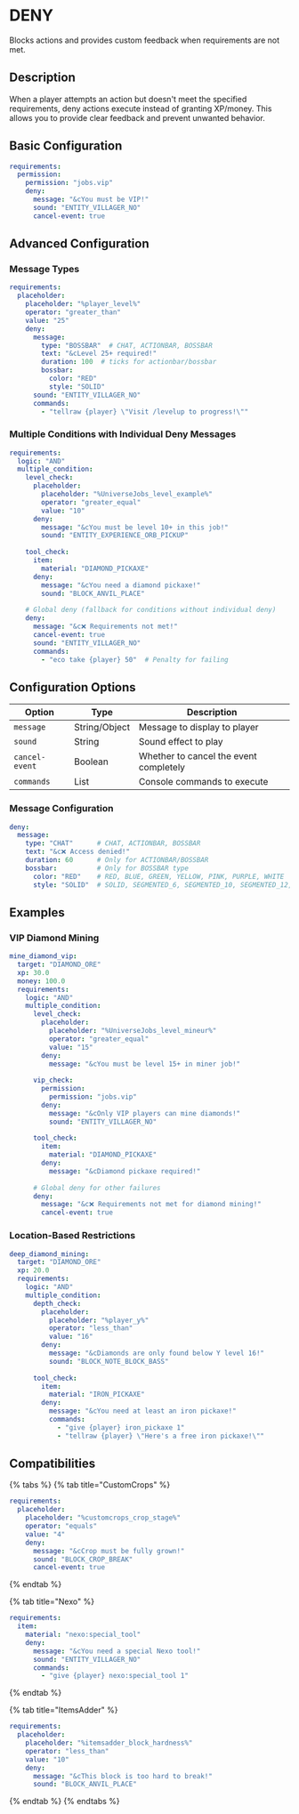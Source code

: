 # DENY

Blocks actions and provides custom feedback when requirements are not met.

## Description

When a player attempts an action but doesn't meet the specified requirements, deny actions execute instead of granting XP/money. This allows you to provide clear feedback and prevent unwanted behavior.

## Basic Configuration

```yaml
requirements:
  permission:
    permission: "jobs.vip"
    deny:
      message: "&cYou must be VIP!"
      sound: "ENTITY_VILLAGER_NO"
      cancel-event: true
```

## Advanced Configuration

### Message Types

```yaml
requirements:
  placeholder:
    placeholder: "%player_level%"
    operator: "greater_than"
    value: "25"
    deny:
      message:
        type: "BOSSBAR"  # CHAT, ACTIONBAR, BOSSBAR
        text: "&cLevel 25+ required!"
        duration: 100  # ticks for actionbar/bossbar
        bossbar:
          color: "RED"
          style: "SOLID"
      sound: "ENTITY_VILLAGER_NO"
      commands:
        - "tellraw {player} \"Visit /levelup to progress!\""
```

### Multiple Conditions with Individual Deny Messages

```yaml
requirements:
  logic: "AND"
  multiple_condition:
    level_check:
      placeholder:
        placeholder: "%UniverseJobs_level_example%"
        operator: "greater_equal"
        value: "10"
      deny:
        message: "&cYou must be level 10+ in this job!"
        sound: "ENTITY_EXPERIENCE_ORB_PICKUP"
    
    tool_check:
      item:
        material: "DIAMOND_PICKAXE"
      deny:
        message: "&cYou need a diamond pickaxe!"
        sound: "BLOCK_ANVIL_PLACE"
    
    # Global deny (fallback for conditions without individual deny)
    deny:
      message: "&c❌ Requirements not met!"
      cancel-event: true
      sound: "ENTITY_VILLAGER_NO"
      commands:
        - "eco take {player} 50"  # Penalty for failing
```

## Configuration Options

| Option | Type | Description |
|--------|------|-------------|
| `message` | String/Object | Message to display to player |
| `sound` | String | Sound effect to play |
| `cancel-event` | Boolean | Whether to cancel the event completely |
| `commands` | List | Console commands to execute |

### Message Configuration

```yaml
deny:
  message:
    type: "CHAT"      # CHAT, ACTIONBAR, BOSSBAR
    text: "&c❌ Access denied!"
    duration: 60      # Only for ACTIONBAR/BOSSBAR
    bossbar:          # Only for BOSSBAR type
      color: "RED"    # RED, BLUE, GREEN, YELLOW, PINK, PURPLE, WHITE
      style: "SOLID"  # SOLID, SEGMENTED_6, SEGMENTED_10, SEGMENTED_12, SEGMENTED_20
```

## Examples

### VIP Diamond Mining

```yaml
mine_diamond_vip:
  target: "DIAMOND_ORE"
  xp: 30.0
  money: 100.0
  requirements:
    logic: "AND"
    multiple_condition:
      level_check:
        placeholder:
          placeholder: "%UniverseJobs_level_mineur%"
          operator: "greater_equal"
          value: "15"
        deny:
          message: "&cYou must be level 15+ in miner job!"
      
      vip_check:
        permission:
          permission: "jobs.vip"
        deny:
          message: "&cOnly VIP players can mine diamonds!"
          sound: "ENTITY_VILLAGER_NO"
      
      tool_check:
        item:
          material: "DIAMOND_PICKAXE"
        deny:
          message: "&cDiamond pickaxe required!"
      
      # Global deny for other failures
      deny:
        message: "&c❌ Requirements not met for diamond mining!"
        cancel-event: true
```

### Location-Based Restrictions

```yaml
deep_diamond_mining:
  target: "DIAMOND_ORE"
  xp: 20.0
  requirements:
    logic: "AND"
    multiple_condition:
      depth_check:
        placeholder:
          placeholder: "%player_y%"
          operator: "less_than"
          value: "16"
        deny:
          message: "&cDiamonds are only found below Y level 16!"
          sound: "BLOCK_NOTE_BLOCK_BASS"
      
      tool_check:
        item:
          material: "IRON_PICKAXE"
        deny:
          message: "&cYou need at least an iron pickaxe!"
          commands:
            - "give {player} iron_pickaxe 1"
            - "tellraw {player} \"Here's a free iron pickaxe!\""
```

## Compatibilities

{% tabs %}
{% tab title="CustomCrops" %}
```yaml
requirements:
  placeholder:
    placeholder: "%customcrops_crop_stage%"
    operator: "equals"
    value: "4"
    deny:
      message: "&cCrop must be fully grown!"
      sound: "BLOCK_CROP_BREAK"
      cancel-event: true
```
{% endtab %}

{% tab title="Nexo" %}
```yaml
requirements:
  item:
    material: "nexo:special_tool"
    deny:
      message: "&cYou need a special Nexo tool!"
      sound: "ENTITY_VILLAGER_NO"
      commands:
        - "give {player} nexo:special_tool 1"
```
{% endtab %}

{% tab title="ItemsAdder" %}
```yaml
requirements:
  placeholder:
    placeholder: "%itemsadder_block_hardness%"
    operator: "less_than"
    value: "10"
    deny:
      message: "&cThis block is too hard to break!"
      sound: "BLOCK_ANVIL_PLACE"
```
{% endtab %}
{% endtabs %}